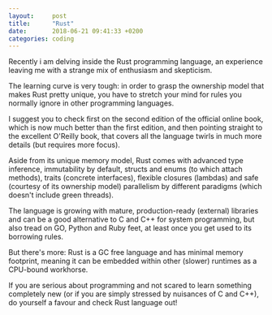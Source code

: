 ```yaml
---
layout:     post
title:      "Rust"
date:       2018-06-21 09:41:33 +0200
categories: coding
---
```


Recently i am delving inside the Rust programming language, an experience leaving me with a strange mix of enthusiasm and skepticism.

The learning curve is very tough: in order to grasp the ownership model that makes Rust pretty unique, you have to stretch your mind for rules you normally ignore in other programming languages.

I suggest you to check first on the second edition of the official online book, which is now much better than the first edition, and then pointing straight to the excellent O'Reilly book, that covers all the language twirls in much more details (but requires more focus).

Aside from its unique memory model, Rust comes with advanced type inference, immutability by default, structs and enums (to which attach methods), traits (concrete interfaces), flexible closures (lambdas) and safe (courtesy of its ownership model) parallelism by different paradigms (which doesn't include green threads).

The language is growing with mature, production-ready (external) libraries and can be a good alternative to C and C++ for system programming, but also tread on GO, Python and Ruby feet, at least once you get used to its borrowing rules.

But there's more: Rust is a GC free language and has minimal memory footprint, meaning it can be embedded within other (slower) runtimes as a CPU-bound workhorse.

If you are serious about programming and not scared to learn something completely new (or if you are simply stressed by nuisances of C and C++), do yourself a favour and check Rust language out!
